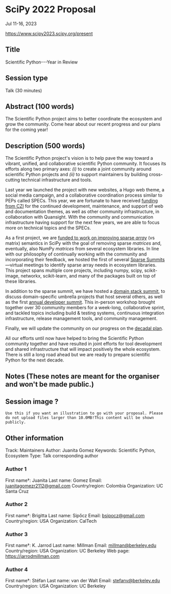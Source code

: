 # SciPy 2022 Proposal

Jul 11-16, 2023

https://www.scipy2023.scipy.org/present

## Title

Scientific Python---Year in Review

## Session type

Talk (30 minutes)

## Abstract (100 words)

The Scientific Python project aims to better coordinate the ecosystem and grow the community.
Come hear about our recent progress and our plans for the coming year!

## Description (500 words)

The Scientific Python project's vision is to help pave the way toward a vibrant, unified, and collaborative scientific Python community.
It focuses its efforts along two primary axes: _(i)_ to create a joint community around scientific Python projects
and _(ii)_ to support maintainers by building cross-cutting technical infrastructure and tools.

Last year we launched the project with new websites, a Hugo web theme, a social media campaign, and a collaborative coordination process similar to PEPs called SPECs.
This year, we are fortunate to have received [funding from CZI](https://scientific-python.org/grants/community_and_communications_infrastructure/) for the continued development, maintenance, and support of web and documentation themes, as well as other community infrastructure, in collaboration with Quansight.
With the community and communication infrastructure having support for the next few years, we are able to focus more on technical topics and the SPECs.

As a first project, we are [funded to work on improving sparse *array*](https://scientific-python.org/grants/sparse_arrays) (vs matrix) semantics in SciPy with the goal of removing sparse *matrices* and, eventually, also NumPy *matrices* from several ecosystem libraries. In line with our philosophy of continually working with the community and incorporating their feedback, we hosted the first of several [Sparse Summits](https://scientific-python.org/summits/sparse/)—virtual meetings to identify sparse array needs in ecosystem libraries.
This project spans multiple core projects, including numpy, scipy, scikit-image, networkx, scikit-learn, and many of the packages built on top of these libraries.

In addition to the sparse summit, we have hosted a [domain stack summit](https://scientific-python.org/summits/domain-stacks/), to discuss domain-specific umbrella projects that host several others, as well as the first [annual developer summit](https://scientific-python.org/summits/developer/).
This in-person workshop brought together over 30 community members for a week-long, collaborative sprint, and tackled topics including build & testing systems, continuous integration infrastructure, release management tools, and community management.

Finally, we will update the community on our progress on the [decadal plan](https://scientific-python.org/grants/planning_next_decade/).

All our efforts until now have helped to bring the Scientific Python community together and have resulted in joint efforts for tool development and shared infrastructure that will impact positively the whole ecosystem. There is still a long road ahead but we are ready to prepare scientific Python for the next decade. 
## Notes (These notes are meant for the organiser and won't be made public.)

## Session image ?

```
Use this if you want an illustration to go with your proposal. Please do not upload files larger than 10.0MB!This content will be shown publicly.
```

## Other information

Track: Maintainers
Author: Juanita Gomez
Keywords: Scientific Python, Ecosystem
Type:  Talk
corresponding author

### Author 1

First name†: Juanita
Last name: Gomez
Email: juanitagomezr2112@gmail.com
Country/region: Colombia
Organization: UC Santa Cruz

### Author 2

First name†: Brigitta
Last name: Sipőcz
Email: bsipocz@gmail.com
Country/region: USA
Organization: CalTech

### Author 3

First name†: K. Jarrod
Last name: Millman
Email: millman@berkeley.edu
Country/region: USA
Organization: UC Berkeley
Web page: https://jarrodmillman.com

### Author 4

First name†: Stéfan
Last name: van der Walt
Email: stefanv@berkeley.edu
Country/region: USA
Organization: UC Berkeley
